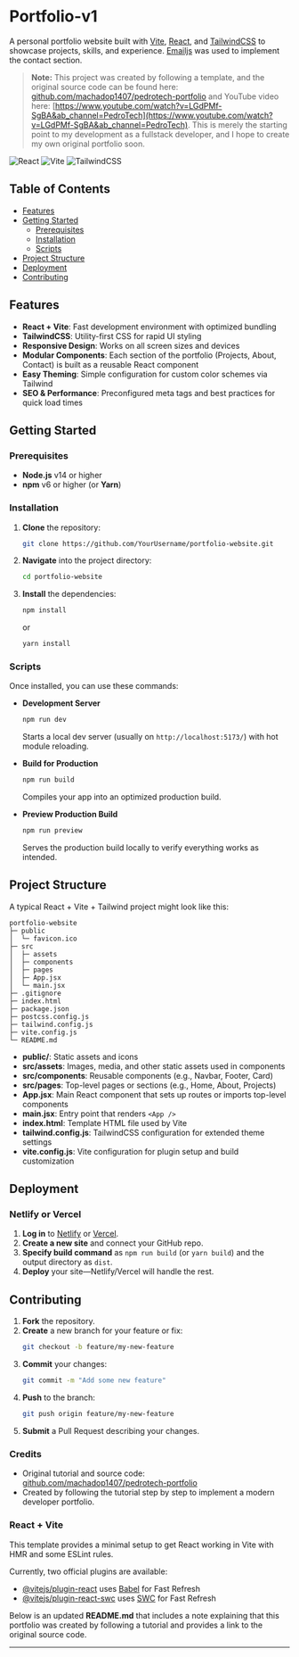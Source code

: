 # Portfolio-v1

A personal portfolio website built with [Vite](https://vitejs.dev/), [React](https://react.dev/), and [TailwindCSS](https://tailwindcss.com/) to showcase projects, skills, and experience. [Emailjs](https://www.emailjs.com/) was used to implement the contact section.

> **Note:** This project was created by following a template, and the original source code can be found here: [github.com/machadop1407/pedrotech-portfolio](https://github.com/machadop1407/pedrotech-portfolio) and YouTube video here: [https://www.youtube.com/watch?v=LGdPMf-SgBA&ab_channel=PedroTech](https://www.youtube.com/watch?v=LGdPMf-SgBA&ab_channel=PedroTech). This is merely the starting point to my development as a fullstack developer, and I hope to create my own original portfolio soon.


![React](https://img.shields.io/badge/React-18.0.0-blue)
![Vite](https://img.shields.io/badge/Vite-4.0.0-orange)
![TailwindCSS](https://img.shields.io/badge/TailwindCSS-3.0.0-06B6D4)

## Table of Contents

- [Features](#features)  
- [Getting Started](#getting-started)  
  - [Prerequisites](#prerequisites)  
  - [Installation](#installation)  
  - [Scripts](#scripts)  
- [Project Structure](#project-structure)  
- [Deployment](#deployment)  
- [Contributing](#contributing)  

## Features

- **React + Vite**: Fast development environment with optimized bundling  
- **TailwindCSS**: Utility-first CSS for rapid UI styling  
- **Responsive Design**: Works on all screen sizes and devices  
- **Modular Components**: Each section of the portfolio (Projects, About, Contact) is built as a reusable React component  
- **Easy Theming**: Simple configuration for custom color schemes via Tailwind  
- **SEO & Performance**: Preconfigured meta tags and best practices for quick load times

## Getting Started

### Prerequisites

- **Node.js** v14 or higher  
- **npm** v6 or higher (or **Yarn**)

### Installation

1. **Clone** the repository:
   ```bash
   git clone https://github.com/YourUsername/portfolio-website.git
   ```
2. **Navigate** into the project directory:
   ```bash
   cd portfolio-website
   ```
3. **Install** the dependencies:
   ```bash
   npm install
   ```
   or
   ```bash
   yarn install
   ```

### Scripts

Once installed, you can use these commands:

- **Development Server**  
  ```bash
  npm run dev
  ```
  Starts a local dev server (usually on `http://localhost:5173/`) with hot module reloading.  

- **Build for Production**  
  ```bash
  npm run build
  ```
  Compiles your app into an optimized production build.  

- **Preview Production Build**  
  ```bash
  npm run preview
  ```
  Serves the production build locally to verify everything works as intended.

## Project Structure

A typical React + Vite + Tailwind project might look like this:

```
portfolio-website
├─ public
│  └─ favicon.ico
├─ src
│  ├─ assets
│  ├─ components
│  ├─ pages
│  ├─ App.jsx
│  └─ main.jsx
├─ .gitignore
├─ index.html
├─ package.json
├─ postcss.config.js
├─ tailwind.config.js
├─ vite.config.js
└─ README.md
```

- **public/**: Static assets and icons  
- **src/assets**: Images, media, and other static assets used in components  
- **src/components**: Reusable components (e.g., Navbar, Footer, Card)  
- **src/pages**: Top-level pages or sections (e.g., Home, About, Projects)  
- **App.jsx**: Main React component that sets up routes or imports top-level components  
- **main.jsx**: Entry point that renders `<App />`  
- **index.html**: Template HTML file used by Vite  
- **tailwind.config.js**: TailwindCSS configuration for extended theme settings  
- **vite.config.js**: Vite configuration for plugin setup and build customization

## Deployment

### Netlify or Vercel

1. **Log in** to [Netlify](https://www.netlify.com/) or [Vercel](https://vercel.com/).  
2. **Create a new site** and connect your GitHub repo.  
3. **Specify build command** as `npm run build` (or `yarn build`) and the output directory as `dist`.  
4. **Deploy** your site—Netlify/Vercel will handle the rest.


## Contributing

1. **Fork** the repository.  
2. **Create** a new branch for your feature or fix:  
   ```bash
   git checkout -b feature/my-new-feature
   ```  
3. **Commit** your changes:  
   ```bash
   git commit -m "Add some new feature"
   ```  
4. **Push** to the branch:  
   ```bash
   git push origin feature/my-new-feature
   ```  
5. **Submit** a Pull Request describing your changes.

### Credits

- Original tutorial and source code: [github.com/machadop1407/pedrotech-portfolio](https://www.youtube.com/watch?v=LGdPMf-SgBA&ab_channel=PedroTech)  
- Created by following the tutorial step by step to implement a modern developer portfolio.

### React + Vite

This template provides a minimal setup to get React working in Vite with HMR and some ESLint rules.

Currently, two official plugins are available:

- [@vitejs/plugin-react](https://github.com/vitejs/vite-plugin-react/blob/main/packages/plugin-react/README.md) uses [Babel](https://babeljs.io/) for Fast Refresh
- [@vitejs/plugin-react-swc](https://github.com/vitejs/vite-plugin-react-swc) uses [SWC](https://swc.rs/) for Fast Refresh





Below is an updated **README.md** that includes a note explaining that this portfolio was created by following a tutorial and provides a link to the original source code.

---